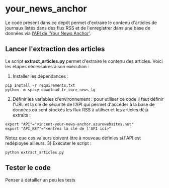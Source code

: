 # your_news_anchor
Le code présent dans ce dépôt permet d'extraire le contenu d'articles de journaux listés dans des flux RSS et de l'enregistrer dans une base de données via [l'API de 'Your News Anchor'](https://github.com/vinpap/your_news_anchor_db_api).

## Lancer l'extraction des articles

Le script **extract_articles.py** permet d'extraire le contenu des articles. Voici les étapes nécessaires à son exécution :
1) Installer les dépendances :
```
pip install -r requirements.txt
python -m spacy download fr_core_news_lg
```
2) Définir les variables d'environnement : pour utiliser ce code il faut définir l'URL et la clé de sécurité de l'API qui permet d'accéder à la base de données où sont stockés les flux RSS à utiliser et les articles déjà extraits :
```
export "API"="vincent-your-news-anchor.azurewebsites.net"
export "API_KEY"="<entrez la clé de l'API ici>"
```
Notez que ces valeurs doivent être à nouveau définies si l'API est redéployée ailleurs. 
3) Exécuter le script :
```
python extract_articles.py
```
## Tester le code
Penser à détailler un peu les tests
